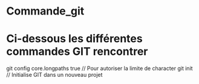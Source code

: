 # Commande_git
Ci-dessous les différentes commandes GIT rencontrer 
======================

git config core.longpaths true // Pour autoriser la limite de character
git init // Initialise GIT dans un nouveau projet
